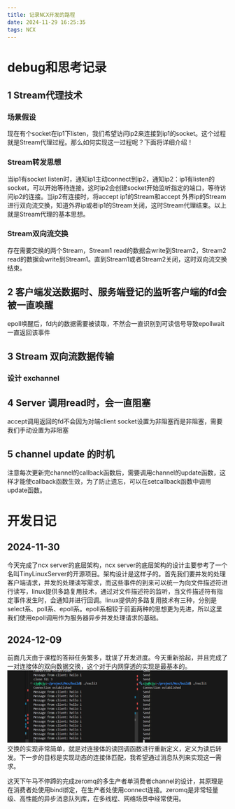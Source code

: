 ```yaml
---
title: 记录NCX开发的路程
date: 2024-11-29 16:25:35
tags: NCX
---
```


# debug和思考记录
## 1 Stream代理技术
### 场景假设
现在有个socket在ip1下listen，我们希望访问ip2来连接到ip1的socket。这个过程就是Stream代理过程。那么如何实现这一过程呢？下面将详细介绍！
### Stream转发思想
当ip1有socket listen时，通知ip1主动connect到ip2，通知ip2：ip1有listen的socket，可以开始等待连接。这时ip2会创建socket开始监听指定的端口，等待访问ip2的连接。当ip2有连接时，将accept ip1的Stream和accept 外界ip的Stream进行双向流交换，知道外界ip或者ip1的Stream关闭，这时Stream代理结束。以上就是Stream代理的基本思想。
### Stream双向流交换
存在需要交换的两个Stream，Stream1 read的数据会write到Stream2，Stream2 read的数据会write到Stream1。直到Stream1或者Stream2关闭，这时双向流交换结束。


## 2 客户端发送数据时、服务端登记的监听客户端的fd会被一直唤醒
epoll唤醒后，fd内的数据需要被读取，不然会一直识别到可读信号导致epollwait一直返回该事件

## 3 Stream 双向流数据传输
### 设计 exchannel

## 4 Server 调用read时，会一直阻塞
accept调用返回的fd不会因为对端client socket设置为非阻塞而是非阻塞，需要我们手动设置为非阻塞

## 5 channel update 的时机
注意每次更新完channel的callback函数后，需要调用channel的update函数，这样才能使callback函数生效，为了防止遗忘，可以在setcallback函数中调用update函数。

# 开发日记
## 2024-11-30
今天完成了ncx server的底层架构，ncx server的底层架构的设计主要参考了一个名叫TinyLinuxServer的开源项目。架构设计是这样子的。首先我们要并发的处理客户端请求，并发的处理读写需求，而这些事件的到来可以统一为向文件描述符进行读写，linux提供多路复用技术，通过对文件描述符的监听，当文件描述符有指定事件发生时，会通知并进行回调。linux提供的多路复用技术有三种，分别是select系、poll系、epoll系。epoll系相较于前面两种的思想更为先进，所以这里我们使用epoll调用作为服务器异步并发处理请求的基础。

## 2024-12-09
前面几天由于课程的答辩任务繁多，耽误了开发进度。今天重新拾起，并且完成了一对连接体的双向数据交换，这个对于内网穿透的实现是最基本的。
![exchange](assets/img/2024-12-09-记录NCX开发的路程/ncx.png)
交换的实现非常简单，就是对连接体的读回调函数进行重新定义，定义为读后转发。下一步的目标是实现动态的连接体匹配，我希望通过消息队列来实现这一需求。

这天下午马不停蹄的完成zeromq的多生产者单消费者channel的设计，其原理是在消费者处使用bind绑定，在生产者处使用connect连接。zeromq是非常轻量级、高性能的异步消息队列库，在多线程、网络场景中经常使用。